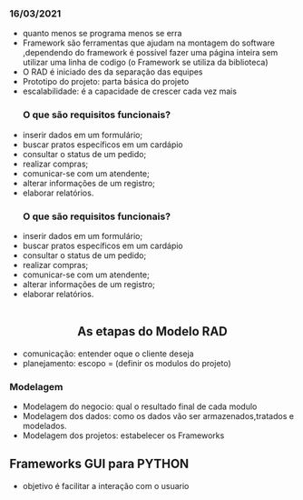 ### 16/03/2021

- quanto menos se programa menos se erra
- Framework são ferramentas que ajudam na montagem do software ,dependendo do framework é possivel fazer uma página inteira sem utilizar uma linha de codigo
(o Framework se utiliza da biblioteca)
- O RAD é iniciado des da separação das equipes
- Prototipo do projeto: parta básica do projeto
- escalabilidade: é a capacidade de crescer cada vez mais
<table>
      <tr>
           <ul>
               <h3>O que são requisitos funcionais?</h3>
               <li>inserir dados em um formulário;</li>
               <li>buscar pratos específicos em um cardápio</li>
               <li>consultar o status de um pedido;</li>
               <li>realizar compras;</li>
               <li>comunicar-se com um atendente;</li>
               <li>alterar informações de um registro;</li>
               <li>elaborar relatórios.</li>
           <ul>
       </tr> 
        <tr>
           <ul>
               <h3>O que são requisitos funcionais?</h3>
               <li>inserir dados em um formulário;</li>
               <li>buscar pratos específicos em um cardápio</li>
               <li>consultar o status de um pedido;</li>
               <li>realizar compras;</li>
               <li>comunicar-se com um atendente;</li>
               <li>alterar informações de um registro;</li>
               <li>elaborar relatórios.</li>
           <ul>
       </tr>
</table>
 <h2 align="center">As etapas do Modelo RAD</h2>
 
 - comunicação: entender oque o cliente deseja
 - planejamento: escopo = (definir os modulos do projeto) 

<h3> Modelagem</h3>

- Modelagem do negocio: qual o resultado final de cada modulo
- Modelagem dos dados: como os dados vão ser armazenados,tratados e modelados.
- Modelagem dos projetos: estabelecer os Frameworks

<h2>Frameworks GUI para PYTHON</h2>

- objetivo é facilitar a interação com o usuario



